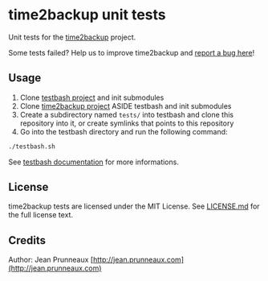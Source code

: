 # time2backup unit tests

Unit tests for the [time2backup](https://time2backup.github.io) project.

Some tests failed? Help us to improve time2backup and [report a bug here](https://github.com/time2backup/time2backup/issues)!

## Usage
1. Clone [testbash project](https://github.com/pruje/testbash.git) and init submodules
2. Clone [time2backup project](https://github.com/time2backup/time2backup.git) ASIDE testbash and init submodules
3. Create a subdirectory named `tests/` into testbash and clone this repository into it, or create symlinks that points to this repository
4. Go into the testbash directory and run the following command:
```bash
./testbash.sh
```

See [testbash documentation](https://github.com/pruje/testbash) for more informations.

## License
time2backup tests are licensed under the MIT License. See [LICENSE.md](LICENSE.md) for the full license text.

## Credits
Author: Jean Prunneaux [http://jean.prunneaux.com](http://jean.prunneaux.com)
